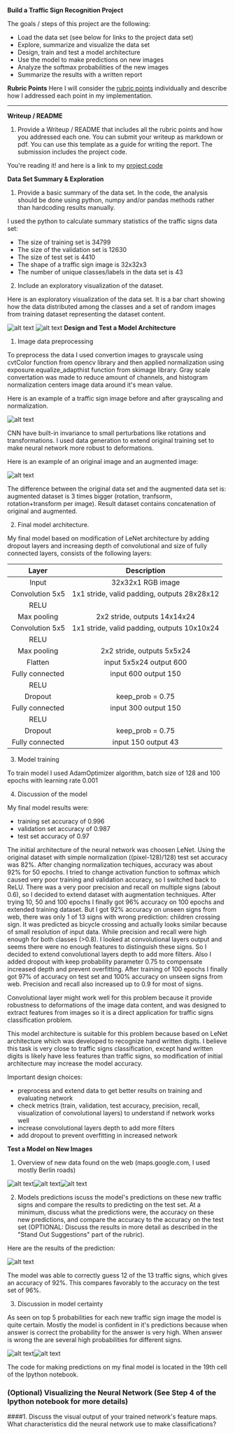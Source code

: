 **Build a Traffic Sign Recognition Project**

The goals / steps of this project are the following:
* Load the data set (see below for links to the project data set)
* Explore, summarize and visualize the data set
* Design, train and test a model architecture
* Use the model to make predictions on new images
* Analyze the softmax probabilities of the new images
* Summarize the results with a written report


[//]: # (Image References)
[image1]: ./examples/data_summary.png "Data summary"
[image2]: ./examples/sign_preview.png "Signs preview"
[image3]: ./examples/preprocessing1.png "Preprocessing"
[image4]: ./examples/augmentation.png "Augmentation"
[image5]: ./examples/preprocessing.png "Traffic Sign 2"
[image6]: ./examples/placeholder.png "Traffic Sign 3"
[image7]: ./examples/placeholder.png "Traffic Sign 4"
[image8]: ./examples/pr.png "Precision and Recall"
[image9]: ./unseen/9.png ""
[image10]: ./unseen/10.png ""
[image11]: ./unseen/11.png ""
[image12]: ./unseen/12.png ""
[image13]: ./unseen/13.png ""
[image14]: ./unseen/14.png ""
[image15]: ./unseen/15.png ""
[image16]: ./unseen/16.png ""
[image17]: ./examples/prediction.png ""
[image18]: ./examples/probabilities.png "Before model tunning"
[image19]: ./examples/probabilities2.png "After model tunning"


**Rubric Points**
Here I will consider the [rubric points](https://review.udacity.com/#!/rubrics/481/view) individually and describe how I addressed each point in my implementation.  

---
**Writeup / README**

1. Provide a Writeup / README that includes all the rubric points and how you addressed each one. You can submit your writeup as markdown or pdf. You can use this template as a guide for writing the report. The submission includes the project code.

You're reading it! and here is a link to my [project code](https://github.com/udacity/CarND-Traffic-Sign-Classifier-Project/blob/master/Traffic_Sign_Classifier.ipynb)

**Data Set Summary & Exploration**

1. Provide a basic summary of the data set. In the code, the analysis should be done using python, numpy and/or pandas methods rather than hardcoding results manually.

I used the python to calculate summary statistics of the traffic
signs data set:

* The size of training set is 34799
* The size of the validation set is 12630
* The size of test set is 4410
* The shape of a traffic sign image is 32x32x3
* The number of unique classes/labels in the data set is 43

2. Include an exploratory visualization of the dataset.

Here is an exploratory visualization of the data set. It is a bar chart showing how the data distributed among the classes and a set of random images from training dataset
representing the dataset content.

![alt text][image1]
![alt text][image2]
**Design and Test a Model Architecture**

1. Image data preprocessing

To preprocess the data I used convertion images to grayscale using cvtColor function from opencv library and then applied normalization using exposure.equalize_adapthist function from skimage library.
Gray scale convertation was made to reduce amount of channels, and histogram normalization centers image data around it's mean value.

Here is an example of a traffic sign image before and after grayscaling and normalization.

![alt text][image3]

CNN have built-in invariance to small perturbations like rotations and transformations. I used data generation to extend original training set to make neural network more robust to deformations.

Here is an example of an original image and an augmented image:

![alt text][image4]

The difference between the original data set and the augmented data set is: augmented dataset is 3 times bigger (rotation, tranfsorm, rotation+transform per image).
Result dataset contains concatenation of original and augmented.

2. Final model architecture.

My final model based on modification of LeNet architecture by adding dropout layers and increasing depth of convolutional and size of fully connected layers, consists of the following layers:

| Layer       		|     Description				| 
|:---------------------:|:---------------------------------------------:| 
| Input         	| 32x32x1 RGB image   				| 
| Convolution 5x5     	| 1x1 stride, valid padding, outputs 28x28x12 	|
| RELU			|						|
| Max pooling	      	| 2x2 stride,  outputs 14x14x24			|
| Convolution 5x5	| 1x1 stride, valid padding, outputs 10x10x24	|
| RELU			|						|
| Max pooling	      	| 2x2 stride,  outputs 5x5x24			|
| Flatten		| input 5x5x24 output 600			|
| Fully connected	| input 600 output 150				|
| RELU			|						|
| Dropout		| keep_prob = 0.75				|
| Fully connected	| input 300 output 150				|
| RELU			|						|
| Dropout		| keep_prob = 0.75				|
| Fully connected	| input 150 output 43				|
 

3. Model training

To train model I used AdamOptimizer algorithm, batch size of 128 and 100 epochs with learning rate 0.001

4. Discussion of the model

My final model results were:
* training set accuracy of 0.996
* validation set accuracy of 0.987
* test set accuracy of 0.97

The initial architecture of the neural network was choosen LeNet. Using the original dataset with simple normalization ((pixel-128)/128) test set accuracy was 82%.
After changing normalization techiques, accuracy was about 92% for 50 epochs. I tried to change activation function to softmax which caused very poor 
training and validation accuracy, so I switched back to ReLU. There was a very poor precision and recall on multiple signs (about 0.6), 
so I decided to extend dataset with augmentation techniques. After trying 10, 50 and 100 epochs I finally got 96% accuracy on 100 epochs and extended training dataset.
But I got 92% accuracy on unseen signs from web, there was only 1 of 13 signs with wrong prediction: children crossing sign.
It was predicted as bicycle crossing and actually looks similar because of small resolution of input data. While precision and recall were high enough for both classes (>0.8).
I looked at convolutional layers output and seems there were no enough features to distinguish these signs. 
So I decided to extend convolutional layers depth to add more filters. Also I added dropout with keep probability parameter 0.75 to compensate increased depth and prevent overfitting.
After training of 100 epochs I finally got 97% of accuracy on test set and 100% accuracy on unseen signs from web.
Precision and recall also increased up to 0.9 for most of signs.

Convolutional layer might work well for this problem because it provide robustness to deformations of the image data content, and was designed to extract features from images so it is a 
direct application for traffic signs classification problem.

This model architecture is suitable for this problem because based on LeNet architecture which was developed to recognize hand written digits. I believe this task 
is very close to traffic signs classification, except hand written digits is likely have less features than traffic signs, so modification of initial architecture may increase
the model accuracy.

Important design choices: 
* preprocess and extend data to get better results on training and evaluating network
* check metrics (train, validation, test accuracy, precision, recall, visualization of convolutional layers) to understand if network works well
* increase convolutional layers depth to add more filters
* add dropout to prevent overfitting in increased network
 
**Test a Model on New Images**

1. Overview of new data found on the web (maps.google.com, I used mostly Berlin roads)

![alt text][image10]![alt text][image12]![alt text][image13]

2. Models predictions
iscuss the model's predictions on these new traffic signs and compare the results to predicting on the test set. At a minimum, discuss what the predictions were, the accuracy on these new predictions, and compare the accuracy to the accuracy on the test set (OPTIONAL: Discuss the results in more detail as described in the "Stand Out Suggestions" part of the rubric).

Here are the results of the prediction:

![alt text][image17]

The model was able to correctly guess 12 of the 13 traffic signs, which gives an accuracy of 92%. This compares favorably to the accuracy on the test set of 96%.

3. Discussion in model certainty

As seen on top 5 probabilities for each new traffic sign image the model is quite certain. Mostly the model is confident in it's predictions because when answer is correct the probability 
for the answer is very high. When answer is wrong the are several high probabilities for different signs.

![alt text][image18]![alt text][image19]

The code for making predictions on my final model is located in the 19th cell of the Ipython notebook.



### (Optional) Visualizing the Neural Network (See Step 4 of the Ipython notebook for more details)
####1. Discuss the visual output of your trained network's feature maps. What characteristics did the neural network use to make classifications?


